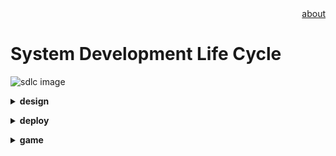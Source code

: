 <div align="right">
<a href="https://github.com/losophy/raindrop/blob/master/README.md">  about</a>
</div> 

# System Development Life Cycle

![sdlc image](https://www.guru99.com/images/1/080118_0641_SDLCSoftwar1.png)

<b><details><summary>design</summary></b>

* Design Pattern<br>


</details>

<b><details><summary>deploy</summary></b>

* Docker<br>
Docker is a set of coupled software-as-a-service and platform-as-a-service products that use operating-system-level virtualization to develop and deliver software in packages called containers.<br>
-- I think docker can help me build big app(kbe, mongodb).

</details>


<b><details><summary>game</summary></b>

meeting->designing proto&config->coding->testing

</details>
